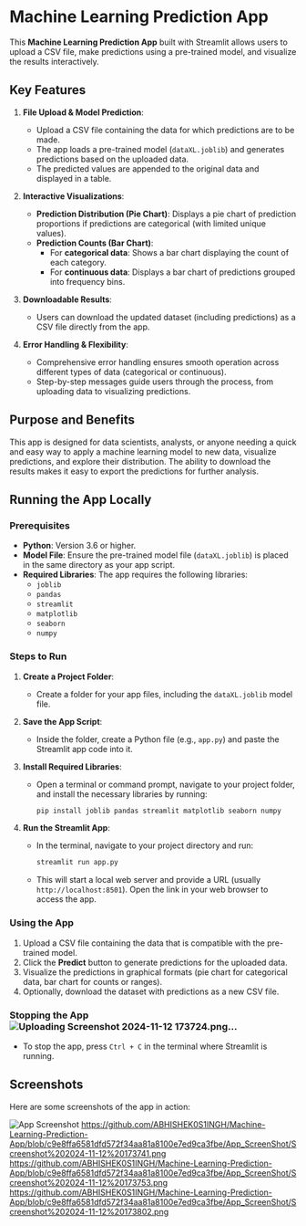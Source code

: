 # Machine Learning Prediction App

This **Machine Learning Prediction App** built with Streamlit allows users to upload a CSV file, make predictions using a pre-trained model, and visualize the results interactively. 

## Key Features

1. **File Upload & Model Prediction**:
   - Upload a CSV file containing the data for which predictions are to be made.
   - The app loads a pre-trained model (`dataXL.joblib`) and generates predictions based on the uploaded data.
   - The predicted values are appended to the original data and displayed in a table.

2. **Interactive Visualizations**:
   - **Prediction Distribution (Pie Chart)**: Displays a pie chart of prediction proportions if predictions are categorical (with limited unique values).
   - **Prediction Counts (Bar Chart)**: 
     - For **categorical data**: Shows a bar chart displaying the count of each category.
     - For **continuous data**: Displays a bar chart of predictions grouped into frequency bins.

3. **Downloadable Results**:
   - Users can download the updated dataset (including predictions) as a CSV file directly from the app.

4. **Error Handling & Flexibility**:
   - Comprehensive error handling ensures smooth operation across different types of data (categorical or continuous).
   - Step-by-step messages guide users through the process, from uploading data to visualizing predictions.

## Purpose and Benefits

This app is designed for data scientists, analysts, or anyone needing a quick and easy way to apply a machine learning model to new data, visualize predictions, and explore their distribution. The ability to download the results makes it easy to export the predictions for further analysis.

## Running the App Locally

### Prerequisites

- **Python**: Version 3.6 or higher.
- **Model File**: Ensure the pre-trained model file (`dataXL.joblib`) is placed in the same directory as your app script.
- **Required Libraries**: The app requires the following libraries:
  - `joblib`
  - `pandas`
  - `streamlit`
  - `matplotlib`
  - `seaborn`
  - `numpy`

### Steps to Run

1. **Create a Project Folder**:
   - Create a folder for your app files, including the `dataXL.joblib` model file.

2. **Save the App Script**:
   - Inside the folder, create a Python file (e.g., `app.py`) and paste the Streamlit app code into it.

3. **Install Required Libraries**:
   - Open a terminal or command prompt, navigate to your project folder, and install the necessary libraries by running:
     ```bash
     pip install joblib pandas streamlit matplotlib seaborn numpy
     ```

4. **Run the Streamlit App**:
   - In the terminal, navigate to your project directory and run:
     ```bash
     streamlit run app.py
     ```
   - This will start a local web server and provide a URL (usually `http://localhost:8501`). Open the link in your web browser to access the app.

### Using the App

1. Upload a CSV file containing the data that is compatible with the pre-trained model.
2. Click the **Predict** button to generate predictions for the uploaded data.
3. Visualize the predictions in graphical formats (pie chart for categorical data, bar chart for counts or ranges).
4. Optionally, download the dataset with predictions as a new CSV file.

### Stopping the App![Uploading Screenshot 2024-11-12 173724.png…]()


- To stop the app, press `Ctrl + C` in the terminal where Streamlit is running.

## Screenshots

Here are some screenshots of the app in action:

![App Screenshot](https://github.com/user-attachments/assets/ada9d344-ea09-4362-99ca-ad444c3afaeb)
https://github.com/ABHISHEK0S1INGH/Machine-Learning-Prediction-App/blob/c9e8ffa6581dfd572f34aa81a8100e7ed9ca3fbe/App_ScreenShot/Screenshot%202024-11-12%20173741.png
https://github.com/ABHISHEK0S1INGH/Machine-Learning-Prediction-App/blob/c9e8ffa6581dfd572f34aa81a8100e7ed9ca3fbe/App_ScreenShot/Screenshot%202024-11-12%20173753.png
https://github.com/ABHISHEK0S1INGH/Machine-Learning-Prediction-App/blob/c9e8ffa6581dfd572f34aa81a8100e7ed9ca3fbe/App_ScreenShot/Screenshot%202024-11-12%20173802.png











